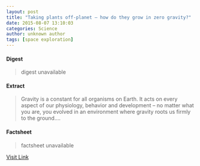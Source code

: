 ```yaml
---
layout: post
title: "Taking plants off-planet – how do they grow in zero gravity?"
date: 2015-08-07 13:10:03
categories: Science
author: unknown author
tags: [space exploration]
---
```



#### Digest
>digest unavailable

#### Extract
>Gravity is a constant for all organisms on Earth. It acts on every aspect of our physiology, behavior and development – no matter what you are, you evolved in an environment where gravity roots us firmly to the ground....

#### Factsheet
>factsheet unavailable

[Visit Link](http://phys.org/news/2015-08-off-planet-gravity.html)



